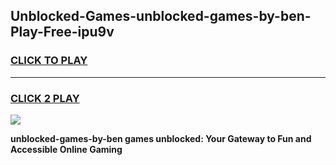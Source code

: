 
## Unblocked-Games-unblocked-games-by-ben-Play-Free-ipu9v
<h3>
<a href="https://premium76.site?title=unblocked-games-by-ben&ref=18A">CLICK TO PLAY</a></h3>
<hr>

<h3>
<a href="https://premium76.site?title=unblocked-games-by-ben&ref=18A">CLICK 2 PLAY</a>
  
</h3>

<a href="https://premium76.site?title=unblocked-games-by-ben&ref=18A"><img src="https://clearcache.store/games.png"></a>


**unblocked-games-by-ben games unblocked: Your Gateway to Fun and Accessible Online Gaming**
